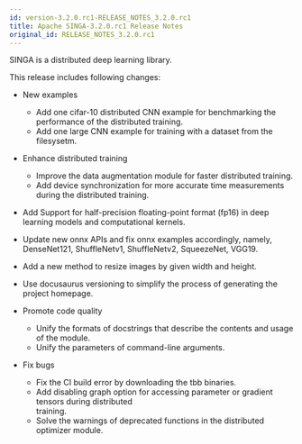```yaml
---
id: version-3.2.0.rc1-RELEASE_NOTES_3.2.0.rc1
title: Apache SINGA-3.2.0.rc1 Release Notes
original_id: RELEASE_NOTES_3.2.0.rc1
---
```


<!--- Licensed to the Apache Software Foundation (ASF) under one or more contributor license agreements.  See the NOTICE file distributed with this work for additional information regarding copyright ownership.  The ASF licenses this file to you under the Apache License, Version 2.0 (the "License"); you may not use this file except in compliance with the License.  You may obtain a copy of the License at http://www.apache.org/licenses/LICENSE-2.0 Unless required by applicable law or agreed to in writing, software distributed under the License is distributed on an "AS IS" BASIS, WITHOUT WARRANTIES OR CONDITIONS OF ANY KIND, either express or implied.  See the License for the specific language governing permissions and limitations under the License.  -->

SINGA is a distributed deep learning library.

This release includes following changes:

- New examples

  - Add one cifar-10 distributed CNN example for benchmarking the performance of the distributed
    training.
  - Add one large CNN example for training with a dataset from the filesysetm.

- Enhance distributed training 

  - Improve the data augmentation module for faster distributed training.
  - Add device synchronization for more accurate time measurements during the distributed training.

- Add Support for half-precision floating-point format (fp16) in deep learning models and 
  computational kernels.

- Update new onnx APIs and fix onnx examples accordingly, namely, DenseNet121, ShuffleNetv1, 
  ShuffleNetv2, SqueezeNet, VGG19.

- Add a new method to resize images by given width and height.

- Use docusaurus versioning to simplify the process of generating the project homepage.

- Promote code quality

  - Unify the formats of docstrings that describe the contents and usage of the module.
  - Unify the parameters of command-line arguments.
  
- Fix bugs

  - Fix the CI build error by downloading the tbb binaries.
  - Add disabling graph option for accessing parameter or gradient tensors during distributed  
    training.
  - Solve the warnings of deprecated functions in the distributed optimizer module.
